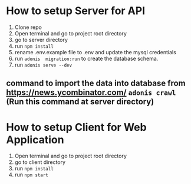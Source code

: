 # How to setup Server for API

1. Clone repo
2. Open terminal and go to project root directory
3. go to server directory
4. run `npm install`
5. rename .env.example file to .env and update the mysql credentials 
6. run `adonis  migration:run` to create the database schema.
6. run `adonis serve --dev`

## command to import the data into database from https://news.ycombinator.com/ `adonis crawl` (Run this command at server directory)

# How to setup Client for Web Application

1. Open terminal and go to project root directory
2. go to client directory
3. run `npm install`
4. run `npm start`

